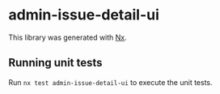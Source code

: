 # admin-issue-detail-ui

This library was generated with [Nx](https://nx.dev).

## Running unit tests

Run `nx test admin-issue-detail-ui` to execute the unit tests.
